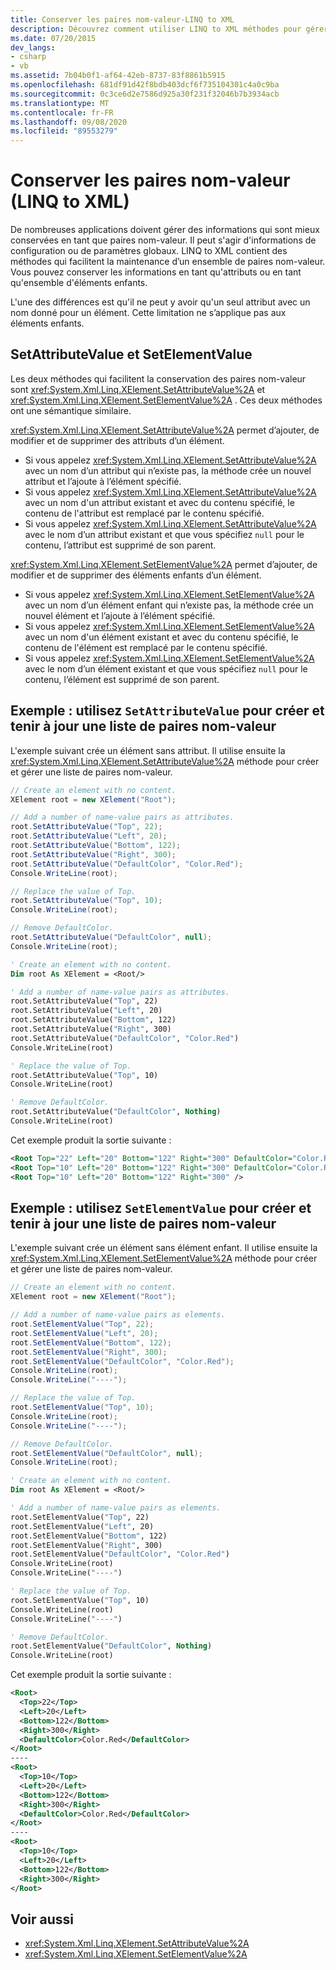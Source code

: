 ```yaml
---
title: Conserver les paires nom-valeur-LINQ to XML
description: Découvrez comment utiliser LINQ to XML méthodes pour gérer un ensemble de paires nom-valeur.
ms.date: 07/20/2015
dev_langs:
- csharp
- vb
ms.assetid: 7b04b0f1-af64-42eb-8737-83f8861b5915
ms.openlocfilehash: 681df91d42f8bdb403dcf6f735104301c4a0c9ba
ms.sourcegitcommit: 0c3ce6d2e7586d925a30f231f32046b7b3934acb
ms.translationtype: MT
ms.contentlocale: fr-FR
ms.lasthandoff: 09/08/2020
ms.locfileid: "89553279"
---
```

# <a name="maintain-name-value-pairs-linq-to-xml"></a>Conserver les paires nom-valeur (LINQ to XML)

De nombreuses applications doivent gérer des informations qui sont mieux conservées en tant que paires nom-valeur. Il peut s'agir d'informations de configuration ou de paramètres globaux. LINQ to XML contient des méthodes qui facilitent la maintenance d’un ensemble de paires nom-valeur. Vous pouvez conserver les informations en tant qu'attributs ou en tant qu'ensemble d'éléments enfants.

L'une des différences est qu'il ne peut y avoir qu'un seul attribut avec un nom donné pour un élément. Cette limitation ne s’applique pas aux éléments enfants.

## <a name="setattributevalue-and-setelementvalue"></a>SetAttributeValue et SetElementValue

Les deux méthodes qui facilitent la conservation des paires nom-valeur sont <xref:System.Xml.Linq.XElement.SetAttributeValue%2A> et <xref:System.Xml.Linq.XElement.SetElementValue%2A> . Ces deux méthodes ont une sémantique similaire.

<xref:System.Xml.Linq.XElement.SetAttributeValue%2A> permet d’ajouter, de modifier et de supprimer des attributs d’un élément.

- Si vous appelez <xref:System.Xml.Linq.XElement.SetAttributeValue%2A> avec un nom d’un attribut qui n’existe pas, la méthode crée un nouvel attribut et l’ajoute à l’élément spécifié.
- Si vous appelez <xref:System.Xml.Linq.XElement.SetAttributeValue%2A> avec un nom d'un attribut existant et avec du contenu spécifié, le contenu de l'attribut est remplacé par le contenu spécifié.
- Si vous appelez <xref:System.Xml.Linq.XElement.SetAttributeValue%2A> avec le nom d’un attribut existant et que vous spécifiez `null` pour le contenu, l’attribut est supprimé de son parent.

<xref:System.Xml.Linq.XElement.SetElementValue%2A> permet d’ajouter, de modifier et de supprimer des éléments enfants d’un élément.

- Si vous appelez <xref:System.Xml.Linq.XElement.SetElementValue%2A> avec un nom d’un élément enfant qui n’existe pas, la méthode crée un nouvel élément et l’ajoute à l’élément spécifié.
- Si vous appelez <xref:System.Xml.Linq.XElement.SetElementValue%2A> avec un nom d'un élément existant et avec du contenu spécifié, le contenu de l'élément est remplacé par le contenu spécifié.
- Si vous appelez <xref:System.Xml.Linq.XElement.SetElementValue%2A> avec le nom d’un élément existant et que vous spécifiez `null` pour le contenu, l’élément est supprimé de son parent.

## <a name="example-use-setattributevalue-to-create-and-maintain-a-list-of-name-value-pairs"></a>Exemple : utilisez `SetAttributeValue` pour créer et tenir à jour une liste de paires nom-valeur

L'exemple suivant crée un élément sans attribut. Il utilise ensuite la <xref:System.Xml.Linq.XElement.SetAttributeValue%2A> méthode pour créer et gérer une liste de paires nom-valeur.

```csharp
// Create an element with no content.
XElement root = new XElement("Root");

// Add a number of name-value pairs as attributes.
root.SetAttributeValue("Top", 22);
root.SetAttributeValue("Left", 20);
root.SetAttributeValue("Bottom", 122);
root.SetAttributeValue("Right", 300);
root.SetAttributeValue("DefaultColor", "Color.Red");
Console.WriteLine(root);

// Replace the value of Top.
root.SetAttributeValue("Top", 10);
Console.WriteLine(root);

// Remove DefaultColor.
root.SetAttributeValue("DefaultColor", null);
Console.WriteLine(root);
```

```vb
' Create an element with no content.
Dim root As XElement = <Root/>

' Add a number of name-value pairs as attributes.
root.SetAttributeValue("Top", 22)
root.SetAttributeValue("Left", 20)
root.SetAttributeValue("Bottom", 122)
root.SetAttributeValue("Right", 300)
root.SetAttributeValue("DefaultColor", "Color.Red")
Console.WriteLine(root)

' Replace the value of Top.
root.SetAttributeValue("Top", 10)
Console.WriteLine(root)

' Remove DefaultColor.
root.SetAttributeValue("DefaultColor", Nothing)
Console.WriteLine(root)
```

Cet exemple produit la sortie suivante :

```xml
<Root Top="22" Left="20" Bottom="122" Right="300" DefaultColor="Color.Red" />
<Root Top="10" Left="20" Bottom="122" Right="300" DefaultColor="Color.Red" />
<Root Top="10" Left="20" Bottom="122" Right="300" />
```

## <a name="example-use-setelementvalue-to-create-and-maintain-a-list-of-name-value-pairs"></a>Exemple : utilisez `SetElementValue` pour créer et tenir à jour une liste de paires nom-valeur

L'exemple suivant crée un élément sans élément enfant. Il utilise ensuite la <xref:System.Xml.Linq.XElement.SetElementValue%2A> méthode pour créer et gérer une liste de paires nom-valeur.

```csharp
// Create an element with no content.
XElement root = new XElement("Root");

// Add a number of name-value pairs as elements.
root.SetElementValue("Top", 22);
root.SetElementValue("Left", 20);
root.SetElementValue("Bottom", 122);
root.SetElementValue("Right", 300);
root.SetElementValue("DefaultColor", "Color.Red");
Console.WriteLine(root);
Console.WriteLine("----");

// Replace the value of Top.
root.SetElementValue("Top", 10);
Console.WriteLine(root);
Console.WriteLine("----");

// Remove DefaultColor.
root.SetElementValue("DefaultColor", null);
Console.WriteLine(root);
```

```vb
' Create an element with no content.
Dim root As XElement = <Root/>

' Add a number of name-value pairs as elements.
root.SetElementValue("Top", 22)
root.SetElementValue("Left", 20)
root.SetElementValue("Bottom", 122)
root.SetElementValue("Right", 300)
root.SetElementValue("DefaultColor", "Color.Red")
Console.WriteLine(root)
Console.WriteLine("----")

' Replace the value of Top.
root.SetElementValue("Top", 10)
Console.WriteLine(root)
Console.WriteLine("----")

' Remove DefaultColor.
root.SetElementValue("DefaultColor", Nothing)
Console.WriteLine(root)
```

Cet exemple produit la sortie suivante :

```xml
<Root>
  <Top>22</Top>
  <Left>20</Left>
  <Bottom>122</Bottom>
  <Right>300</Right>
  <DefaultColor>Color.Red</DefaultColor>
</Root>
----
<Root>
  <Top>10</Top>
  <Left>20</Left>
  <Bottom>122</Bottom>
  <Right>300</Right>
  <DefaultColor>Color.Red</DefaultColor>
</Root>
----
<Root>
  <Top>10</Top>
  <Left>20</Left>
  <Bottom>122</Bottom>
  <Right>300</Right>
</Root>
```

## <a name="see-also"></a>Voir aussi

- <xref:System.Xml.Linq.XElement.SetAttributeValue%2A>
- <xref:System.Xml.Linq.XElement.SetElementValue%2A>
